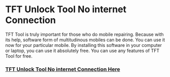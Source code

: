 # TFT Unlock Tool No internet Connection

TFT Tool is truly important for those who do mobile repairing. Because with its help, software form of multitudinous mobiles can be done. You can use it now for your particular mobile. By installing this software in your computer or laptop, you can use it absolutely free. You can use any features of TFT Tool for free.

### [TFT Unlock Tool No internet Connection Here](https://tinyurl.com/yfkykzfz)
